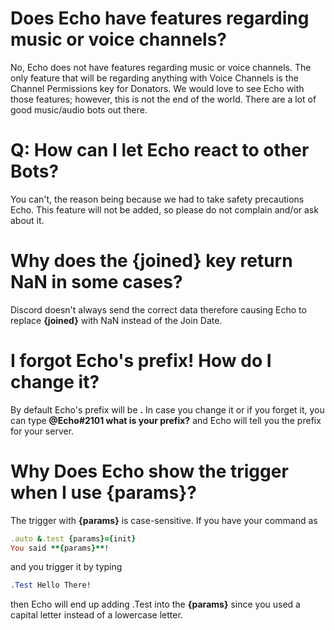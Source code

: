 # Does Echo have features regarding music or voice channels?
No, Echo does not have features regarding music or voice channels. The only feature that will be regarding anything with Voice Channels is the Channel Permissions key for Donators. We would love to see Echo with those features; however, this is not the end of the world. There are a lot of good music/audio bots out there.
# Q: How can I let Echo react to other Bots?
You can't, the reason being because we had to take safety precautions Echo. This feature will not be added, so please do not complain and/or ask about it.
# Why does the {joined} key return NaN in some cases?
Discord doesn't always send the correct data therefore causing Echo to replace **{joined}** with NaN instead of the Join Date.
# I forgot Echo's prefix! How do I change it?
By default Echo's prefix will be **.** In case you change it or if you forget it, you can type **@Echo#2101 what is your prefix?** and Echo will tell you the prefix for your server.
# Why Does Echo show the trigger when I use {params}?
The trigger with **{params}** is case-sensitive. If you have your command as
```ruby
.auto &.test {params}={init}
You said **{params}**!
```
and you trigger it by typing
```css
.Test Hello There!
```
then Echo will end up adding .Test into the **{params}** since you used a capital letter instead of a lowercase letter.